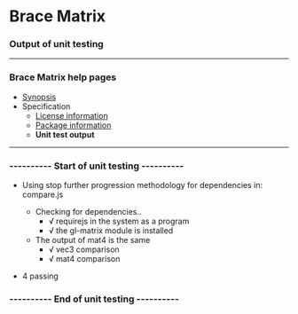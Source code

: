 # Brace Matrix
### Output of unit testing
 
----
### Brace Matrix help pages
* [Synopsis](https://github.com/restarian/brace_matrix/blob/master/docs/synopsis.md)
* Specification
  * [License information](https://github.com/restarian/brace_matrix/blob/master/docs/specification/license_information.md)
  * [Package information](https://github.com/restarian/brace_matrix/blob/master/docs/specification/package_information.md)
  * **Unit test output**
----
 
### ---------- Start of unit testing ----------

  * Using stop further progression methodology for dependencies in: compare.js
    * Checking for dependencies..
      * √ requirejs in the system as a program
      * √ the gl-matrix module is installed
    * The output of mat4 is the same
      * √ vec3 comparison
      * √ mat4 comparison

  * 4 passing


### ---------- End of unit testing ----------